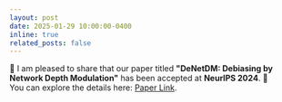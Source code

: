 ```yaml
---
layout: post
date: 2025-01-29 10:00:00-0400
inline: true
related_posts: false
---
```


🎉 I am pleased to share that our paper titled **"DeNetDM: Debiasing by Network Depth Modulation"** has been accepted at **NeurIPS 2024**. 🎉  
You can explore the details here: [Paper Link](https://vssilpa.github.io/denetdm/). 